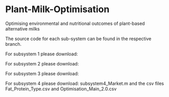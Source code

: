 # Plant-Milk-Optimisation
Optimising environmental and nutritional outcomes of plant-based alternative milks

The source code for each sub-system can be found in the respective branch. 

For subsystem 1 please download: 

For subsystem 2 please download: 

For subsystem 3 please download: 

For subsystem 4 please download: subsystem4_Market.m and the csv files Fat_Protein_Type.csv and Optimisation_Main_2.0.csv 
